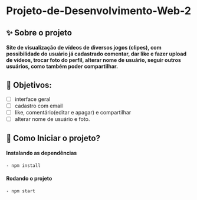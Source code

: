 # Projeto-de-Desenvolvimento-Web-2


## ✨ Sobre o projeto

<h4>Site de visualização de vídeos de diversos jogos (clipes), com possibilidade do usuário já cadastrado comentar, dar like e fazer upload de vídeos, trocar foto do perfil, alterar nome de usuário, seguir outros usuários, como também poder compartilhar.</h4>

## 📌 Objetivos: 

- [ ] interface geral
- [ ] cadastro com email
- [ ] like, comentário(editar e apagar) e compartilhar 
- [ ] alterar nome de usuário e foto.

## 🚀 Como Iniciar o projeto? 

#### Instalando as dependências 
    - npm install 


#### Rodando o projeto 
    - npm start



